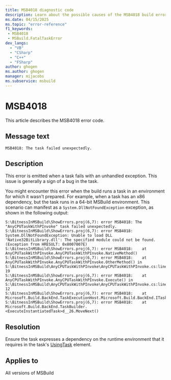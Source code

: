 ```yaml
---
title: MSB4018 diagnostic code
description: Learn about the possible causes of the MSB4018 build error and get troubleshooting tips.
ms.date: 04/15/2025
ms.topic: "error-reference"
f1_keywords:
 - MSB4018
 - MSBuild.FatalTaskError
dev_langs:
  - "VB"
  - "CSharp"
  - "C++"
  - "FSharp"
author: ghogen
ms.author: ghogen
manager: mijacobs
ms.subservice: msbuild
---
```

# MSB4018

This article describes the MSB4018 error code.

## Message text

`MSB4018: The task failed unexpectedly.`

## Description

This error is emitted when a task fails with an unhandled exception. This issue is generally a sign of a bug in the task.

You might encounter this error when the build runs a task in an environment for which it wasn't prepared. For example, when a task has an x86 dependency, but the task runs in a 64-bit MSBuild environment. This scenario can manifest as a `System.DllNotFoundException` exception, as shown in the following output:

```output
S:\BitnessInMSBuild\ShowErrors.proj(6,7): error MSB4018: The "AnyCPUTaskWithPInvoke" task failed unexpectedly.
S:\BitnessInMSBuild\ShowErrors.proj(6,7): error MSB4018: System.DllNotFoundException: Unable to load DLL 'Native32BitLibrary.dll': The specified module could not be found. (Exception from HRESULT: 0x8007007E)
S:\BitnessInMSBuild\ShowErrors.proj(6,7): error MSB4018:    at AnyCPUTaskWithPInvoke.AnyCPUTaskWithPInvoke.NativeMethod()
S:\BitnessInMSBuild\ShowErrors.proj(6,7): error MSB4018:    at AnyCPUTaskWithPInvoke.AnyCPUTaskWithPInvoke.OtherMethod() in S:\BitnessInMSBuild\AnyCPUTaskWithPInvoke\AnyCPUTaskWithPInvoke.cs:line 19
S:\BitnessInMSBuild\ShowErrors.proj(6,7): error MSB4018:    at AnyCPUTaskWithPInvoke.AnyCPUTaskWithPInvoke.Execute() in S:\BitnessInMSBuild\AnyCPUTaskWithPInvoke\AnyCPUTaskWithPInvoke.cs:line 12
S:\BitnessInMSBuild\ShowErrors.proj(6,7): error MSB4018:    at Microsoft.Build.BackEnd.TaskExecutionHost.Microsoft.Build.BackEnd.ITaskExecutionHost.Execute()
S:\BitnessInMSBuild\ShowErrors.proj(6,7): error MSB4018:    at Microsoft.Build.BackEnd.TaskBuilder.<ExecuteInstantiatedTask>d__26.MoveNext()
```

## Resolution

Ensure the task expresses a dependency on the runtime environment that it requires in the task's [UsingTask](../usingtask-element-msbuild.md) element.

## Applies to

All versions of MSBuild